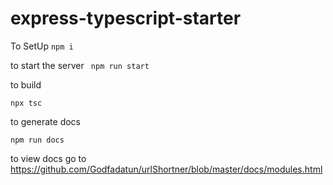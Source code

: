 # express-typescript-starter

To SetUp
`` npm i ``

to start the server
`` npm run start``

to build

``npx tsc``

to generate docs

``npm run docs``

to view docs
go to https://github.com/Godfadatun/urlShortner/blob/master/docs/modules.html

